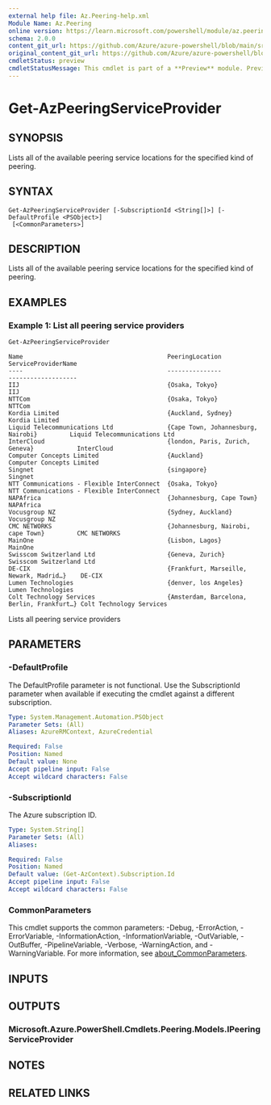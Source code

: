 ```yaml
---
external help file: Az.Peering-help.xml
Module Name: Az.Peering
online version: https://learn.microsoft.com/powershell/module/az.peering/get-azpeeringserviceprovider
schema: 2.0.0
content_git_url: https://github.com/Azure/azure-powershell/blob/main/src/Peering/Peering/help/Get-AzPeeringServiceProvider.md
original_content_git_url: https://github.com/Azure/azure-powershell/blob/main/src/Peering/Peering/help/Get-AzPeeringServiceProvider.md
cmdletStatus: preview
cmdletStatusMessage: This cmdlet is part of a **Preview** module. Preview versions aren't recommended for use in production environments. For more information, see https://aka.ms/azps-refstatus.
---
```


# Get-AzPeeringServiceProvider

## SYNOPSIS
Lists all of the available peering service locations for the specified kind of peering.

## SYNTAX

```
Get-AzPeeringServiceProvider [-SubscriptionId <String[]>] [-DefaultProfile <PSObject>]
 [<CommonParameters>]
```

## DESCRIPTION
Lists all of the available peering service locations for the specified kind of peering.

## EXAMPLES

### Example 1: List all peering service providers
```powershell
Get-AzPeeringServiceProvider
```

```output
Name                                        PeeringLocation                            ServiceProviderName
----                                        ---------------                            -------------------
IIJ                                         {Osaka, Tokyo}                             IIJ
NTTCom                                      {Osaka, Tokyo}                             NTTCom
Kordia Limited                              {Auckland, Sydney}                         Kordia Limited
Liquid Telecommunications Ltd               {Cape Town, Johannesburg, Nairobi}         Liquid Telecommunications Ltd
InterCloud                                  {london, Paris, Zurich, Geneva}            InterCloud
Computer Concepts Limited                   {Auckland}                                 Computer Concepts Limited
Singnet                                     {singapore}                                Singnet
NTT Communications - Flexible InterConnect  {Osaka, Tokyo}                             NTT Communications - Flexible InterConnect
NAPAfrica                                   {Johannesburg, Cape Town}                  NAPAfrica
Vocusgroup NZ                               {Sydney, Auckland}                         Vocusgroup NZ
CMC NETWORKS                                {Johannesburg, Nairobi, cape Town}         CMC NETWORKS
MainOne                                     {Lisbon, Lagos}                            MainOne
Swisscom Switzerland Ltd                    {Geneva, Zurich}                           Swisscom Switzerland Ltd
DE-CIX                                      {Frankfurt, Marseille, Newark, Madrid…}    DE-CIX
Lumen Technologies                          {denver, los Angeles}                      Lumen Technologies
Colt Technology Services                    {Amsterdam, Barcelona, Berlin, Frankfurt…} Colt Technology Services
```

Lists all peering service providers

## PARAMETERS

### -DefaultProfile
The DefaultProfile parameter is not functional.
Use the SubscriptionId parameter when available if executing the cmdlet against a different subscription.

```yaml
Type: System.Management.Automation.PSObject
Parameter Sets: (All)
Aliases: AzureRMContext, AzureCredential

Required: False
Position: Named
Default value: None
Accept pipeline input: False
Accept wildcard characters: False
```

### -SubscriptionId
The Azure subscription ID.

```yaml
Type: System.String[]
Parameter Sets: (All)
Aliases:

Required: False
Position: Named
Default value: (Get-AzContext).Subscription.Id
Accept pipeline input: False
Accept wildcard characters: False
```

### CommonParameters
This cmdlet supports the common parameters: -Debug, -ErrorAction, -ErrorVariable, -InformationAction, -InformationVariable, -OutVariable, -OutBuffer, -PipelineVariable, -Verbose, -WarningAction, and -WarningVariable. For more information, see [about_CommonParameters](http://go.microsoft.com/fwlink/?LinkID=113216).

## INPUTS

## OUTPUTS

### Microsoft.Azure.PowerShell.Cmdlets.Peering.Models.IPeeringServiceProvider

## NOTES

## RELATED LINKS
